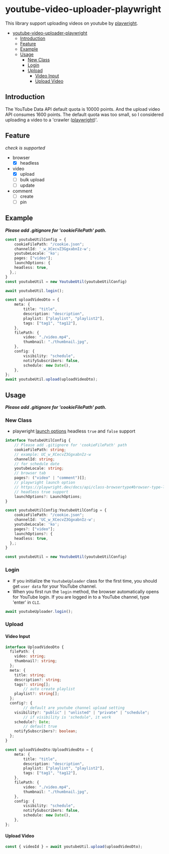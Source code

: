 # youtube-video-uploader-playwright

This library support uploading videos on youtube by [playwright](https://playwright.dev/).

- [youtube-video-uploader-playwright](#youtube-video-uploader-playwright)
	- [Introduction](#introduction)
	- [Feature](#feature)
	- [Example](#example)
	- [Usage](#usage)
		- [New Class](#new-class)
		- [Login](#login)
		- [Upload](#upload)
			- [Video Input](#video-input)
			- [Upload Video](#upload-video)

## Introduction
The YouTube Data API default quota is 10000 points. And the upload video API consumes 1600 points. 
The default quota was too small, so I considered uploading a video to a 'crawler ([playwright](https://playwright.dev/))'.
## Feature
*check is supported*
- browser
  - [x] headless
- video
  - [x] upload
  - [ ] bulk upload
  - [ ] update
- comment
  - [ ] create
  - [ ] pin

## Example
***Please add .gitignore for 'cookieFilePath' path.***

```ts
const youtubeUtilConfig = {
	cookieFilePath: "/cookie.json";
	channelId: '_w_XCecvZ3GgxabnIz-w';
	youtubeLocale: 'ko';
	pages: ["video"];
	launchOptions: {
    headless: true,
  },;
}
const youtubeUtil = new YoutubeUtil(youtubeUtilConfig)

await youtubeUtil.login();

const uploadVideoDto = {
	meta: {
		title: "title",
		description: "description",
		playlist: ["playlist", "playlist2"],
		tags: ["tag1", "tag12"],
	},
	filePath: {
		video: "./video.mp4",
		thumbnail: "./thumbnail.jpg",
	},
	config: {
		visibility: "schedule",
		notifySubscribers: false,
		schedule: new Date(),
	},
};
await youtubeUtil.upload(uploadVideoDto);
```

## Usage
***Please add .gitignore for 'cookieFilePath' path.***
### New Class
- playwright [launch options](https://playwright.dev/docs/api/class-browsertype#browser-type-launch-persistent-context) headless `true` and `false` support

```ts
interface YoutubeUtilConfig {
	// Please add .gitignore for 'cookieFilePath' path
	cookieFilePath: string;
	// example: UC_w_XCecvZ3GgxabnIz-w
	channelId: string;
	// for schedule date
	youtubeLocale: string;
	// browser tab
	pages?: ("video" | "comment")[];
	// playwright launch option 
	// https://playwright.dev/docs/api/class-browsertype#browser-type-launch-persistent-context
	// headless true support
	launchOptions?: LaunchOptions;
}

const youtubeUtilConfig:YoutubeUtilConfig = {
	cookieFilePath: "/cookie.json";
	channelId: 'UC_w_XCecvZ3GgxabnIz-w';
	youtubeLocale: 'ko';
	pages?: ["video"];
	launchOptions?: {
    headless: true,
  },;
}

const youtubeUtil = new YoutubeUtil(youtubeUtilConfig)
```

### Login
- If you initialize the `YoutubeUploader` class for the first time, you should get `user data` for your YouTube channel.
- When you first run the `login` method, the browser automatically opens for YouTube login. If you are logged in to a YouTube channel, type 'enter' in `CLI`.

```ts
await youtubeUploader.login();
```

### Upload
#### Video Input

```ts
interface UploadVideoDto {
  filePath: {
    video: string;
    thumbnail?: string;
  };
  meta: {
    title: string;
    description?: string;
    tags?: string[];
		// auto create playlist
    playlist?: string[];
  };
  config?: {
		// default are youtube channel upload setting
    visibility?: "public" | "unlisted" | "private" | "schedule";
		// if visibility is 'schedule", it work
    schedule?: Date;
		// default true 
    notifySubscribers?: boolean;
  };
}

const uploadVideoDto:UploadVideoDto = {
	meta: {
		title: "title",
		description: "description",
		playlist: ["playlist", "playlist2"],
		tags: ["tag1", "tag12"],
	},
	filePath: {
		video: "./video.mp4",
		thumbnail: "./thumbnail.jpg",
	},
	config: {
		visibility: "schedule",
		notifySubscribers: false,
		schedule: new Date(),
	},
};
```

#### Upload Video

```ts
const { videoId } = await youtubeUtil.upload(uploadVideoDto);
```
